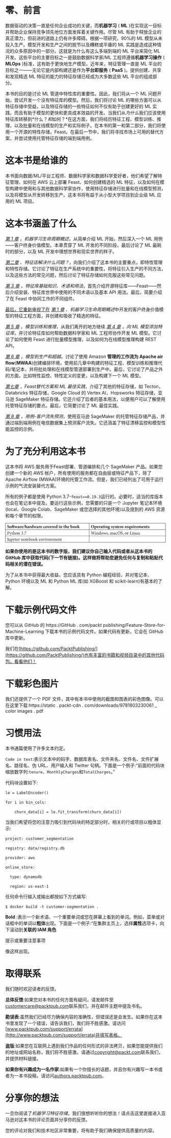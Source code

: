 

# 零、前言

数据驱动的决策一直是任何企业成功的关键，而**机器学习** ( **ML** )在实现这一目标并帮助企业保持竞争领先地位方面发挥着关键作用。尽管 ML 有助于释放企业的真正潜力，但前进的道路上仍有许多障碍。根据一项研究，90%的 ML 模型从未投入生产。模型开发和生产之间的脱节以及糟糕或平庸的 ML 实践是造成这种情况的众多原因中的一部分。这就是为什么有这么多端到端的 ML 平台来简化 ML 开发。这些平台的主要目标之一是鼓励数据科学家/ML 工程师遵循**机器学习操作** ( **MLOps** )标准，这有助于更快地生产模型。近年来，特征管理一直是 ML 平台的目标之一——无论它是内部构建还是作为**平台即服务** ( **PaaS** )。提供创建、共享和发现精选 ML 特征的能力的特征存储已经成为大多数这些 ML 平台的组成部分。

本书的目的是讨论 ML 管道中特性库的重要性。因此，我们将从一个 ML 问题开始，尝试开发一个没有特征库的模型。然后，我们将讨论 ML 的哪些方面可以从特征存储中受益，以及特征存储的一些特征如何不仅有助于创建更好的 ML 实践，而且有助于模型的更快和更具成本效益的开发。当我们从*为什么*我们应该使用特征库转移到*什么？*和*如何？*在这方面，我们将经历特征工程、模型训练、推理，以及批量和在线模型的生产和实际例子。在本书的第一和第二部分，我们将使用一个开源的特性存储，Feast。在最后一节中，我们将寻找市场上可用的替代方案，并尝试使用托管特征存储的端到端用例。

# 这本书是给谁的

本书面向数据/ML/平台工程师、数据科学家和数据科学爱好者，他们希望了解特征管理、如何在 AWS 云上部署 Feast、如何创建精选的 ML 特征，以及如何在模型构建中使用和与其他数据科学家协作，使用特征存储进行批量和在线模型预测，以及将模型从开发转移到生产。这本书将有益于从小型大学项目到企业级 ML 应用的 ML 项目。

# 这本书涵盖了什么

[*第 1 章*](B18024_01_ePub.xhtml#_idTextAnchor014) ，*机器学习生命周期概述*，从简单介绍 ML 开始，然后深入一个 ML 用例——客户终身价值模型。本章贯穿了 ML 开发的不同阶段，最后讨论了 ML 最耗时的部分，以及 ML 开发中理想世界和现实世界的样子。

[*第二章*](B18024_02_ePub.xhtml#_idTextAnchor029) 、*特征店解决什么问题？*，向我们介绍了这本书的主要重点，即特性管理和特性存储。它讨论了特征在生产系统中的重要性，将特征引入生产的不同方法，以及这些方法的常见问题，然后讨论了特征存储如何克服这些常见问题。

[*第 3 章*](B18024_03_ePub.xhtml#_idTextAnchor050) ，*特征库基础知识、术语和用法*，首先介绍开源特征库——Feast——然后介绍安装、特征库世界中使用的不同术语以及基本 API 用法。最后，简要介绍了在 Feast 中协同工作的不同组件。

[最后，它重新审视了在](B18024_04_ePub.xhtml#_idTextAnchor065) [*第 1 章*](B18024_01_ePub.xhtml#_idTextAnchor014) 、*机器学习生命周期概述*中开发的客户终身价值模型的特征工程方面，并创建和吸收了精选的特征。

[*第 5 章*](B18024_05_ePub.xhtml#_idTextAnchor078) ，*模型训练和推理*，从我们离开的地方继续 [*第 4 章*](B18024_04_ePub.xhtml#_idTextAnchor065) ，*向 ML 模型添加特征库*，并讨论特征库如何帮助数据科学家和 ML 工程师协作开发 ML 模型。它讨论了如何使用 Feast 进行批量模型推理，以及如何为在线模型推理构建 REST API。

[*第 6 章*](B18024_06_ePub.xhtml#_idTextAnchor096) ，*模型到生产和超越*，讨论了使用 Amazon **管理的工作流为 Apache air flow**(**MWAA**)创建编排环境，使用前几章中构建的特征工程、模型训练和推理代码/笔记本，并将批处理和在线模型管道部署到生产中。最后，它讨论了产品之外的方面，比如特性监控、特性定义的变更，以及构建下一个 ML 模型。

[*第七章*](B18024_07_ePub.xhtml#_idTextAnchor113) ，*Feast替代方案和 ML 最佳实践*，介绍了其他的特征存储，如 Tecton，Databricks 特征存储，Google Cloud 的 Vertex AI，Hopsworks 特征存储，亚马逊 SageMaker 特征存储。它还介绍了后者的基本用法，以便用户可以了解使用托管特征存储的要点。最后，它简要讨论了 ML 最佳实践。

[*第 8 章*](B18024_08_ePub.xhtml#_idTextAnchor138) ，*用例-客户流失预测*，使用亚马逊 SageMaker 的托管特征存储产品，并通过端到端用例在电信数据集上预测客户流失。它还涵盖了特征漂移监控和模型性能监控的示例。

# 为了充分利用这本书

这本书将 AWS 服务用于Feast部署、管道编排和几个 SageMaker 产品。如果您创建一个新的 AWS 帐户，所有使用的服务都在自由层或特征产品下，除了 Apache Airflow (MWAA)环境的托管工作流。但是，我们已经列出了可用于运行示例的气流安装替代方案。

所有的例子都是使用 Python 3.7-`feast==0.19.3`运行的。必要时，适当的库版本也会在笔记本中提及。要运行这些示例，您需要的只是一个 Jupyter 笔记本环境(local、Google Colab、SageMaker 或您选择的其他环境)以及提到的 AWS 资源和每个章节的权限。

![](img/B18024_Preface.jpg)

**如果你使用的是这本书的数字版，我们建议你自己输入代码或者从这本书的 GitHub 库中获取代码(下一节有链接)。这样做将帮助您避免任何与复制和粘贴代码相关的潜在错误。**

为了从本书中获得最大收益，您应该具有 Python 编程经验，并对笔记本、Python 环境以及 ML 和 Python ML 库(如 XGBoost 和 scikit-learn)有基本的了解。

# 下载示例代码文件

您可以从 GitHub 的 https://GitHub . com/packt publishing/Feature-Store-for-Machine-Learning 下载本书的示例代码文件。如果代码有更新，它会在 GitHub 库中更新。

我们在[https://github.com/PacktPublishing/](https://github.com/PacktPublishing/)也有丰富的书籍和视频目录中的其他代码包。看看他们！

# 下载彩色图片

我们还提供了一个 PDF 文件，其中有本书中使用的截图和图表的彩色图像。可以在这里下载:https://static . packt-cdn . com/downloads/9781803230061 _ color images . pdf

# 习惯用法

本书通篇使用了许多文本约定。

`Code in text`:表示文本中的码字、数据库表名、文件夹名、文件名、文件扩展名、路径名、伪 URL、用户输入和 Twitter 句柄。下面是一个例子:“前面的代码块缩放数字列:`tenure`、`MonthlyCharges`和`TotalCharges`。”

代码块设置如下:

```
le = LabelEncoder()
```

```
for i in bin_cols:
```

```
    churn_data[i] = le.fit_transform(churn_data[i])
```

当我们希望将您的注意力吸引到代码块的特定部分时，相关的行或项目以粗体显示:

```
project: customer_segmentation
```

```
registry: data/registry.db
```

```
provider: aws
```

```
online_store:
```

```
  type: dynamodb
```

```
  region: us-east-1
```

任何命令行输入或输出都按如下方式编写:

```
$ docker build -t customer-segmentation .
```

**Bold** :表示一个新术语、一个重要单词或您在屏幕上看到的单词。例如，菜单或对话框中的单词以**粗体**出现。下面是一个例子:“在集群主页上，选择**属性**选项卡，向下滚动到**关联的 IAM 角色**

提示或重要注意事项

像这样出现。

# 取得联系

我们随时欢迎读者的反馈。

**总体反馈**:如果您对本书的任何方面有疑问，请发邮件至[customercare@packtpub.com](mailto:customercare@packtpub.com)联系我们，并在邮件主题中提及书名。

**勘误表**:虽然我们已经尽力确保内容的准确性，但错误还是会发生。如果你在这本书里发现了一个错误，请告诉我们，我们将不胜感激。请访问[www.packtpub.com/support/errata](http://www.packtpub.com/support/errata)并填写表格。

**盗版**:如果您在互联网上遇到我们作品的任何形式的非法拷贝，如果您能提供我们的地址或网站名称，我们将不胜感激。请通过[copyright@packt.com](mailto:copyright@packt.com)联系我们，并提供材料链接。

**如果你有兴趣成为一名作家**:如果有一个你擅长的话题，并且你有兴趣写一本书或者为一本书投稿，请访问[authors.packtpub.com](http://authors.packtpub.com)。

# 分享你的想法

一旦你阅读了*机器学习特征存储*，我们很想听听你的想法！请点击这里直接进入亚马逊对这本书的评论页面并分享你的反馈。

您的评论对我们和技术社区非常重要，将有助于我们确保提供高质量的内容。